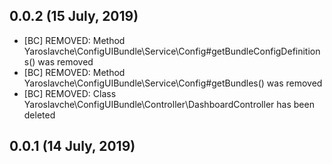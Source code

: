 ## 0.0.2 (15 July, 2019)
 - [BC] REMOVED: Method Yaroslavche\ConfigUIBundle\Service\Config#getBundleConfigDefinitions() was removed
 - [BC] REMOVED: Method Yaroslavche\ConfigUIBundle\Service\Config#getBundles() was removed
 - [BC] REMOVED: Class Yaroslavche\ConfigUIBundle\Controller\DashboardController has been deleted

## 0.0.1 (14 July, 2019)
